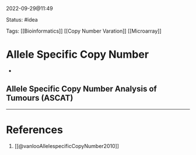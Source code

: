 2022-09-29@11:49

Status: #idea

Tags: [[Bioinformatics]] [[Copy Number Varation]] [[Microarray]]

# Allele Specific Copy Number

* 

## Allele Specific Copy Number Analysis of Tumours (ASCAT)




---
# References
1. [[@vanlooAllelespecificCopyNumber2010]]